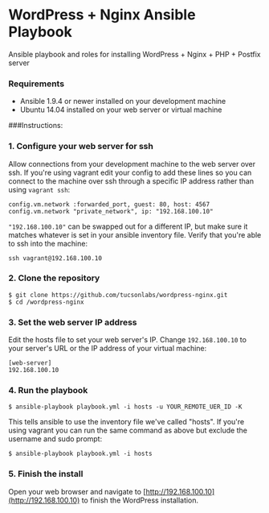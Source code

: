 # WordPress + Nginx Ansible Playbook
Ansible playbook and roles for installing WordPress + Nginx + PHP + Postfix server

### Requirements
- Ansible 1.9.4 or newer installed on your development machine
- Ubuntu 14.04 installed on your web server or virtual machine

###Instructions:

### 1. Configure your web server for ssh

Allow connections from your development machine to the web server over ssh. If you're using vagrant edit your config to add these lines so you can connect to the machine over ssh through a specific IP address rather than using `vagrant ssh`:

```
config.vm.network :forwarded_port, guest: 80, host: 4567
config.vm.network "private_network", ip: "192.168.100.10"
```

`"192.168.100.10"` can be swapped out for a different IP, but make sure it matches whatever is set in your ansible inventory file. Verify that you're able to ssh into the machine:

`ssh vagrant@192.168.100.10`

### 2. Clone the repository

```
$ git clone https://github.com/tucsonlabs/wordpress-nginx.git
$ cd /wordpress-nginx
```

### 3. Set the web server IP address

Edit the hosts file to set your web server's IP. Change `192.168.100.10` to your server's URL or the IP address of your virtual machine:

```
[web-server]
192.168.100.10
```

### 4. Run the playbook

```
$ ansible-playbook playbook.yml -i hosts -u YOUR_REMOTE_UER_ID -K
```

This tells ansible to use the inventory file we've called "hosts". If you're using vagrant you can run the same command as above but exclude the username and sudo prompt:

```
$ ansible-playbook playbook.yml -i hosts
```

### 5. Finish the install

Open your web browser and navigate to [http://192.168.100.10](http://192.168.100.10) to finish the WordPress installation.
